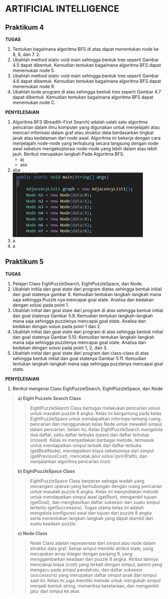 # ARTIFICIAL INTELLIGENCE
## Praktikum 4
**TUGAS**
1. Tentukan bagaimana algoritma BFS di atas dapat menentukan node ke 8, 6, dan 7. 2.
2. Ubahlah method static void main sehingga bentuk tree seperti Gambar 4.5 dapat dibentuk. Kemudian tentukan bagaimana algoritma BFS dapat menemukan node 5.
3. Ubahlah method static void main sehingga bentuk tree seperti Gambar 4.6 dapat dibentuk. Kemudian tentukan bagaimana algoritma BFS dapat menemukan node 9.
4. Ubahlah kode program di atas sehingga bentuk tree seperti Gambar 4.7 dapat dibentuk. Kemudian tentukan bagaimana algoritma BFS dapat menemukan node C.

**PENYELESAIAN**
1. Algoritma BFS (Breadth-First Search) adalah salah satu algoritma pencarian dalam ilmu komputer yang digunakan untuk menjelajahi atau mencari informasi dalam graf atau struktur data berdasarkan tingkat jarak atau kedalaman dari node awal. Algoritma ini bekerja dengan cara menjelajahi node-node yang terhubung secara langsung dengan node awal sebelum mengeksplorasi node-node yang lebih dalam atau lebih jauh. Berikut merupakan langkah Pada Algoritma BFS.
   * aj
   * ass
2. aba\
   ![alt text](https://github.com/Anggunfia/Praktikum-4-dan-5/blob/main/Gambar/Gambar%201.png?raw=true)
4. a
5. a
## Praktikum 5
**TUGAS**
1. Pelajari Class EighPuzzelSearch, EightPuzzleSpace, dan Node.
2. Ubahlah initila dan goal state dari program diatas sehingga bentuk initial dan goal statenya
gambar 8. Kemudian tentukan langkah-langkah mana saja sehingga Puzzle nya mencapai
goal state. Analisa dan bedakan dengan solusi pada point 1.
3. Ubahlah initial dan goal state dari program di atas sehingga bentuk initial dan goal statenya
Gambar 5.9. Kemudian tentukan langkah-langkah mana saja sehingga puzzlenya mencapai
goal state. Analisa dan bedakan dengan solusi pada point 1 dan 2.
4. Ubahlah initial dan goal state dari program di atas sehingga bentuk initial dan goal statenya
Gambar 5.10. Kemudian tentukan langkah-langkah mana saja sehingga puzzlenya
mencapai goal state. Analisa dan bedakan dengan solusi pada point 1, 2, dan 3.
5. Ubahlah initial dan goal state dari program dan class-class di atas sehingga bentuk initial
dan goal statenya Gambar 5.11. Kemudian tentukan langkah-langkah mana saja sehingga
puzzlenya mencapai goal state.

**PENYELESAIAN**
1. Berikut mengenai Class EighPuzzelSearch, EightPuzzleSpace, dan Node

  >   **a) Eight Puzzele Search Class**
   >> EightPuzzleSearch Class bertugas melakukan pencarian solusi untuk masalah
   >> puzzle 8 angka. Kelas ini bergantung pada kelas EightPuzzleSpace untuk
   >> mendapatkan informasi tentang ruang pencarian dan menggunakan kelas Node
   >> untuk  mewakili simpul dalam pencarian. Selain itu, Kelas EightPuzzleSearch
   >> mengelola dua daftar, yaitu daftar terbuka (open) dan daftar tertutup
   >> (closed). Kelas ini menyediakan berbagai metode, termasuk untuk mendapatkan
   >> simpul terbaik dari daftar terbuka (getBestNode), mendapatkan biaya
   >> sebelumnya dari simpul (getPreviousCost), mencetak jalur solusi
   >> (printPath), dan menjalankan algoritma pencarian (run).

>  **b)	EightPuzzleSpace Class**
>>   EightPuzzleSpace Class berperan sebagai wadah yang menangani operasi yang
>  > berhubungan dengan ruang pencarian untuk masalah puzzle 8 angka. Kelas ini
>  > menyediakan metode untuk mendapatkan simpul awal (getRoot), mengambil tujuan
>  > (getGoal), dan menghasilkan daftar suksesor dari suatu simpul tertentu
>  > (getSuccessors). Tugas utama kelas ini adalah mengelola konfigurasi awal dan
>  > tujuan dari puzzle 8 angka serta menentukan langkah-langkah yang dapat
>  > diambil dari suatu keadaan puzzle.

>  **c)	Node Class**  
  >> Node Class  adalah representasi dari simpul atau node dalam struktur data
>  > graf. Setiap simpul memiliki atribut state, yang merupakan array integer
>  > dengan panjang 9, yang menggambarkan keadaan dari puzzle 8 angka. Atribut
>  > lainnya mencakup biaya (cost) yang terkait dengan simpul, parent yang
>  > mengacu pada simpul pendahulu, dan daftar suksesor (successors) yang
>  > merupakan daftar simpul anak dari simpul saat ini. Kelas ini juga memiliki
>  > metode untuk mengubah simpul menjadi bentuk string, memeriksa kesetaraan,
>  > dan mengambil jalur dari simpul ke akar.

       
